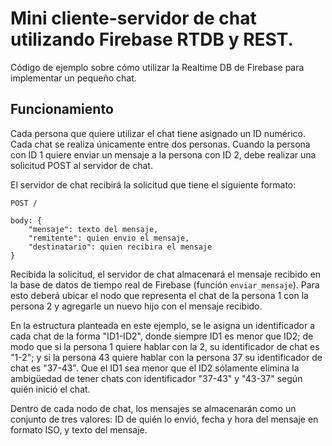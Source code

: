 # Mini cliente-servidor de chat utilizando Firebase RTDB y REST.

Código de ejemplo sobre cómo utilizar la Realtime DB de Firebase para implementar un pequeño chat.

## Funcionamiento

Cada persona que quiere utilizar el chat tiene asignado un ID numérico. Cada chat se realiza únicamente entre dos personas. Cuando la persona con ID 1 quiere enviar un mensaje a la persona con ID 2, debe realizar una solicitud POST al servidor de chat.

El servidor de chat recibirá la solicitud que tiene el siguiente formato:

```
POST /

body: {
    "mensaje": texto del mensaje,
    "remitente": quien envio el mensaje,
    "destinatario": quien recibira el mensaje
}
```

Recibida la solicitud, el servidor de chat almacenará el mensaje recibido en la base de datos de tiempo real de Firebase (función `enviar_mensaje`). Para esto deberá ubicar el nodo que representa el chat de la persona 1 con la persona 2 y agregarle un nuevo hijo con el mensaje recibido.

En la estructura planteada en este ejemplo, se le asigna un identificador a cada chat de la forma "ID1-ID2", donde siempre ID1 es menor que ID2; de modo que si la persona 1 quiere hablar con la 2, su identificador de chat es "1-2"; y si la persona 43 quiere hablar con la persona 37 su identificador de chat es "37-43". Que el ID1 sea menor que el ID2 sólamente elimina la ambigüedad de tener chats con identificador "37-43" y "43-37" según quién inició el chat.

Dentro de cada nodo de chat, los mensajes se almacenarán como un conjunto de tres valores: ID de quién lo envió, fecha y hora del mensaje en formato ISO, y texto del mensaje.

